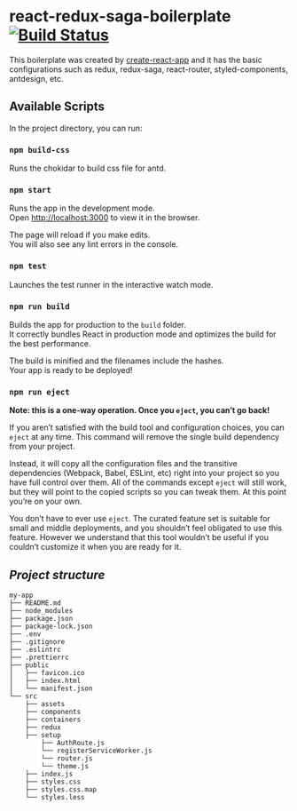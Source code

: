 # react-redux-saga-boilerplate [![Build Status](https://travis-ci.org/zanytycoon/react-redux-saga-boilerplate.svg?branch=master)](https://travis-ci.org/zanytycoon/react-redux-saga-boilerplate)
This boilerplate was created by [create-react-app](https://github.com/facebook/create-react-app) and it has the basic configurations such as redux, redux-saga, react-router, styled-components, antdesign, etc.


## Available Scripts

In the project directory, you can run:

### `npm build-css`

Runs the chokidar to build css file for antd.

### `npm start`

Runs the app in the development mode.<br>
Open [http://localhost:3000](http://localhost:3000) to view it in the browser.

The page will reload if you make edits.<br>
You will also see any lint errors in the console.

### `npm test`

Launches the test runner in the interactive watch mode.<br>

### `npm run build`

Builds the app for production to the `build` folder.<br>
It correctly bundles React in production mode and optimizes the build for the best performance.

The build is minified and the filenames include the hashes.<br>
Your app is ready to be deployed!

### `npm run eject`

**Note: this is a one-way operation. Once you `eject`, you can’t go back!**

If you aren’t satisfied with the build tool and configuration choices, you can `eject` at any time. This command will remove the single build dependency from your project.

Instead, it will copy all the configuration files and the transitive dependencies (Webpack, Babel, ESLint, etc) right into your project so you have full control over them. All of the commands except `eject` will still work, but they will point to the copied scripts so you can tweak them. At this point you’re on your own.

You don’t have to ever use `eject`. The curated feature set is suitable for small and middle deployments, and you shouldn’t feel obligated to use this feature. However we understand that this tool wouldn’t be useful if you couldn’t customize it when you are ready for it.

## *Project structure*
```
my-app
├── README.md
├── node_modules
├── package.json
├── package-lock.json
├── .env
├── .gitignore
├── .eslintrc
├── .prettierrc
├── public
│   ├── favicon.ico
│   ├── index.html
│   └── manifest.json
└── src
    ├── assets
    ├── components
    ├── containers
    ├── redux
    ├── setup
        ├── AuthRoute.js
        └── registerServiceWorker.js
        └── router.js
        └── theme.js
    ├── index.js
    ├── styles.css
    ├── styles.css.map
    └── styles.less
```